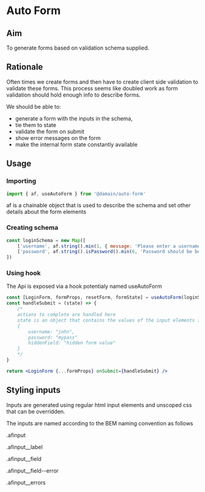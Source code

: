 # Auto Form

## Aim

To generate forms based on validation schema supplied.

## Rationale

Often times we create forms and then have to create client side validation to validate these forms. This process seems like doubled work as form validation should hold enough info to describe forms.

We should be able to:

-   generate a form with the inputs in the schema,
-   tie them to state
-   validate the form on submit
-   show error messages on the form
-   make the internal form state constantly available

## Usage

### Importing

```js
import { af, useAutoForm } from '@damain/auto-form'
```

af is a chainable object that is used to describe the schema and set other details about the form elements

### Creating schema

```js
const loginSchema = new Map([
    ['username', af.string().min(1, { message: 'Please enter a username' })],
    ['password', af.string().isPassword().min(6, 'Password should be between 8-12 digits')]
])
```

### Using hook

The Api is exposed via a hook potentialy named useAutoForm

```jsx
const [LoginForm, formProps, resetForm, formState] = useAutoForm(loginSchema, initialValues)
const handleSubmit = (state) => {
    /*
    actions to complete are handled here
    state is an object that contains the values of the input elements inclusive of any hidden form values e.g.
    {
        username: "john",
        password: "mypass"
        hiddenField: "hidden form value"
    }
    */
}

return <LoginForm {...formProps} onSubmit={handleSubmit} />
```

## Styling inputs

Inputs are generated using regular html input elements and unscoped css that can be overridden.

The inputs are named according to the BEM naming convention as follows

.afinput

.afinput\_\_label

.afinput\_\_field

.afinput\_\_field--error

.afinput\_\_errors
